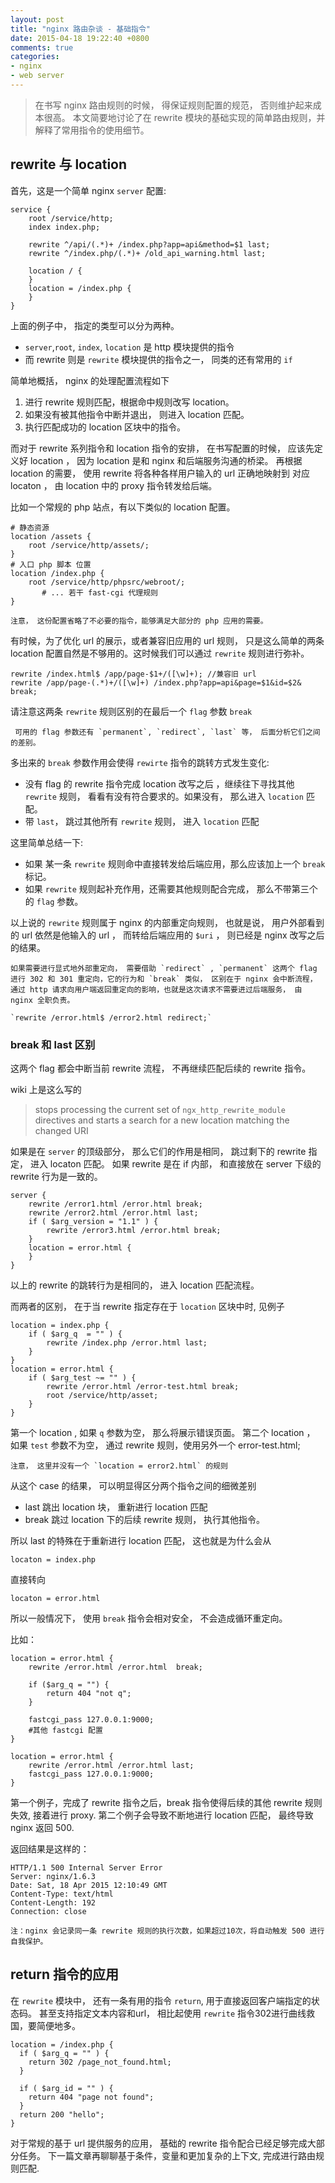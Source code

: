 ```yaml
---
layout: post
title: "nginx 路由杂谈 - 基础指令"
date: 2015-04-18 19:22:40 +0800
comments: true
categories:
- nginx
- web server
---
```


> 在书写 nginx 路由规则的时候， 得保证规则配置的规范， 否则维护起来成本很高。
> 本文简要地讨论了在 rewrite 模块的基础实现的简单路由规则，并解释了常用指令的使用细节。


## rewrite 与 location

首先，这是一个简单 nginx `server` 配置:

```
service {
    root /service/http;
    index index.php;

    rewrite ^/api/(.*)+ /index.php?app=api&method=$1 last;
    rewrite ^/index.php/(.*)+ /old_api_warning.html last;

    location / {
    }
    location = /index.php {
    }
}
```


上面的例子中， 指定的类型可以分为两种。

* `server`,`root`, `index`, `location` 是 http 模块提供的指令
* 而 rewrite 则是 `rewrite` 模块提供的指令之一， 同类的还有常用的 `if`

简单地概括， nginx 的处理配置流程如下

1. 进行 rewrite 规则匹配，根据命中规则改写 location。
1. 如果没有被其他指令中断并退出， 则进入 location 匹配。
1. 执行匹配成功的 location 区块中的指令。

而对于 rewrite 系列指令和 location 指令的安排， 在书写配置的时候， 应该先定义好 location ， 因为 location 是和 nginx 和后端服务沟通的桥梁。
再根据 location 的需要， 使用 rewrite 将各种各样用户输入的 url 正确地映射到 对应 locaton ， 由 location 中的 proxy 指令转发给后端。

比如一个常规的 php 站点，有以下类似的 location 配置。

```
# 静态资源
location /assets {
    root /service/http/assets/;
}
# 入口 php 脚本 位置
location /index.php {
    root /service/http/phpsrc/webroot/;
       # ... 若干 fast-cgi 代理规则
}
```

    注意， 这份配置省略了不必要的指令，能够满足大部分的 php 应用的需要。

有时候，为了优化 url 的展示，或者兼容旧应用的 url 规则， 只是这么简单的两条 location 配置自然是不够用的。这时候我们可以通过 `rewrite` 规则进行弥补。

```
rewrite /index.html$ /app/page-$1+/([\w]+); //兼容旧 url
rewrite /app/page-(.*)+/([\w]+) /index.php?app=api&page=$1&id=$2& break;
```

请注意这两条 `rewrite` 规则区别的在最后一个 `flag` 参数 `break`

     可用的 flag 参数还有 `permanent`, `redirect`, `last` 等， 后面分析它们之间的差别。

多出来的 `break` 参数作用会使得 `rewirte` 指令的跳转方式发生变化:

* 没有 flag 的 rewrite 指令完成 location 改写之后 ，继续往下寻找其他 `rewrite` 规则， 看看有没有符合要求的。如果没有， 那么进入 `location` 匹配。
* 带 `last`， 跳过其他所有 `rewrite` 规则， 进入 `location` 匹配

这里简单总结一下:

* 如果 某一条 `rewrite` 规则命中直接转发给后端应用，那么应该加上一个 `break` 标记。
* 如果 `rewrite` 规则起补充作用，还需要其他规则配合完成， 那么不带第三个的 `flag` 参数。

以上说的 `rewrite` 规则属于 nginx 的内部重定向规则， 也就是说， 用户外部看到的 url 依然是他输入的 url ， 而转给后端应用的 `$uri` ， 则已经是 nginx 改写之后的结果。

    如果需要进行显式地外部重定向， 需要借助 `redirect` , `permanent` 这两个 flag 进行 302 和 301 重定向，它的行为和 `break` 类似， 区别在于 nginx 会中断流程， 通过 http 请求向用户端返回重定向的影响，也就是这次请求不需要进过后端服务， 由 nginx 全职负责。

    `rewrite /error.html$ /error2.html redirect;`

### break 和 last 区别

这两个 flag 都会中断当前 rewrite 流程， 不再继续匹配后续的 rewrite 指令。

wiki 上是这么写的

> stops processing the current set of `ngx_http_rewrite_module` directives and starts a search for a new location matching the changed URI

如果是在 `server` 的顶级部分， 那么它们的作用是相同， 跳过剩下的 rewrite 指定， 进入 locaton 匹配。 如果 rewrite 是在 if 内部， 和直接放在 server 下级的  rewrite 行为是一致的。

```
server {
    rewrite /error1.html /error.html break;
    rewrite /error2.html /error.html last;
    if ( $arg_version = "1.1" ) {
        rewrite /error3.html /error.html break;
    }
    location = error.html {
    }
}
```

以上的 rewrite 的跳转行为是相同的， 进入 location 匹配流程。

而两者的区别， 在于当 rewrite 指定存在于 `location` 区块中时, 见例子

```
location = index.php {
    if ( $arg_q  = "" ) {
        rewrite /index.php /error.html last;
    }
}
location = error.html {
    if ( $arg_test ~= "" ) {
        rewrite /error.html /error-test.html break;
        root /service/http/asset;
    }
}

```

第一个 location , 如果 `q` 参数为空， 那么将展示错误页面。
第二个 location ， 如果 `test` 参数不为空， 通过 rewrite 规则，使用另外一个 error-test.html;

    注意， 这里并没有一个 `location = error2.html` 的规则

从这个 case 的结果， 可以明显得区分两个指令之间的细微差别

* last 跳出 location 块， 重新进行 location 匹配
* break 跳过 location 下的后续 rewrite 规则， 执行其他指令。

所以 last 的特殊在于重新进行 location 匹配，  这也就是为什么会从

`locaton = index.php`

直接转向

`locaton = error.html`

所以一般情况下， 使用 `break` 指令会相对安全， 不会造成循环重定向。

比如：

```nginx
location = error.html {
    rewrite /error.html /error.html  break;

    if ($arg_q = "") {
        return 404 "not q";
    }

    fastcgi_pass 127.0.0.1:9000;
    #其他 fastcgi 配置
}
```
```nginx
location = error.html {
    rewrite /error.html /error.html last;
    fastcgi_pass 127.0.0.1:9000;
}
```

第一个例子，完成了 rewrite 指令之后，break 指令使得后续的其他 rewrite 规则失效, 接着进行 proxy.
第二个例子会导致不断地进行 location 匹配， 最终导致 nginx 返回 500.

返回结果是这样的：

```
HTTP/1.1 500 Internal Server Error
Server: nginx/1.6.3
Date: Sat, 18 Apr 2015 12:10:49 GMT
Content-Type: text/html
Content-Length: 192
Connection: close
```

    注：nginx 会记录同一条 rewrite 规则的执行次数，如果超过10次，将自动触发 500 进行自我保护。

## return 指令的应用

在 `rewrite` 模块中， 还有一条有用的指令 `return`, 用于直接返回客户端指定的状态码。
甚至支持指定文本内容和url， 相比起使用 `rewrite` 指令302进行曲线救国，要简便地多。

```
location = /index.php {
  if ( $arg_q = "" ) {
    return 302 /page_not_found.html;
  }

  if ( $arg_id = "" ) {
    return 404 "page not found";
  }
  return 200 "hello";
}
```

对于常规的基于 url 提供服务的应用， 基础的 rewrite 指令配合已经足够完成大部分任务。
下一篇文章再聊聊基于条件，变量和更加复杂的上下文, 完成进行路由规则匹配.
